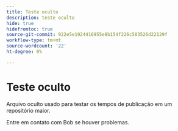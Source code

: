 ```yaml
---
title: Teste oculto
description: teste oculto
hide: true
hidefromtoc: true
source-git-commit: 922e5e1924416955e8b154f226c503526d22129f
workflow-type: tm+mt
source-wordcount: '22'
ht-degree: 0%

---
```


# Teste oculto

Arquivo oculto usado para testar os tempos de publicação em um repositório maior.

Entre em contato com Bob se houver problemas.
